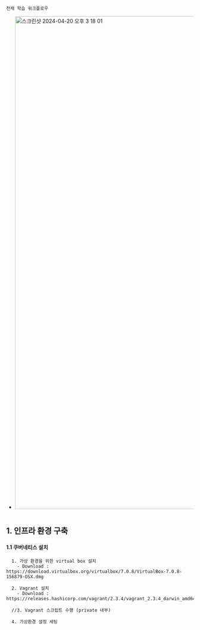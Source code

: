 `전체 학습 워크플로우`
- <img width="1324" alt="스크린샷 2024-04-20 오후 3 18 01" src="https://github.com/pnci1029/TIL/assets/81909140/1926b926-53e3-46dc-af50-f3401c6d9da3">

#  
#  
#  
## 1. 인프라 환경 구축
#### 1.1 쿠버네티스 설치
```
  1. 가상 환경을 위한 virtual box 설치
    - Download : https://download.virtualbox.org/virtualbox/7.0.8/VirtualBox-7.0.8-156879-OSX.dmg

  2. Vagrant 설치
    - Download : https://releases.hashicorp.com/vagrant/2.3.4/vagrant_2.3.4_darwin_amd64.dmg

  //3. Vagrant 스크립트 수행 (private 내부)

  4. 가상환경 설정 세팅
```
